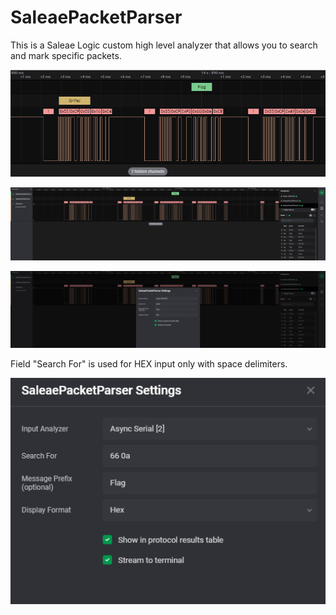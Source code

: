 # SaleaePacketParser
This is a Saleae Logic custom high level analyzer that allows you to search and mark specific packets.

![image](images/1.png)

![image](images/2.png)

![image](images/3.png)

Field "Search For" is used for HEX input only with space delimiters.

![image](images/4.png)

